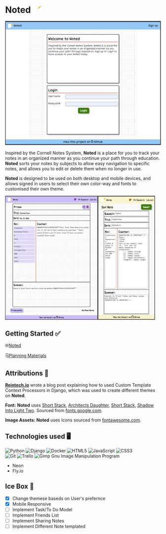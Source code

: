 # Noted <img src="./main_app/static/images/noted-favi.png" alt="Noted Icon" width="30"/>

<img src="./main_app/static/images/noted-home-page.png" alt="Noted Home Page" height="400"/>

Inspired by the Cornell Notes System, **Noted** is a place for you to track your notes in an organized manner as you continue your path through education. **Noted** sorts your notes by subjects to allow easy navigation to specific notes, and allows you to edit or delete them when no longer in use. 

**Noted** is designed to be used on both desktop and mobile devices, and allows signed in users to select their own color-way and fonts to customised their own theme.

<img src="./main_app/static/images/noted-detail-page.png" alt="Noted Home Page" height="400"/><img src="./main_app/static/images/noted-edit-page.png" alt="Noted Home Page" 
height="400"/>


## Getting Started ✅
🌐[Noted](https://noted-ml.fly.dev/) 

🗒️[Planning Materials](https://trello.com/b/m9fyUYR0/michelle-linares-noted)

## Attributions 📣
**[Reintech.io](https://reintech.io/blog/writing-a-custom-template-context-processor-in-django)** wrote a blog post explaining how to used Custom Template Context Processors in Django, which was used to create different themes on **Noted**.

**Font:** 
**Noted** uses [Short Stack](https://fonts.google.com/specimen/Short+Stack), [Architects Daughter](https://fonts.google.com/specimen/Architects+Daughter), [Short Stack](https://fonts.google.com/specimen/Short+Stack),
[Shadow Into Light Two](https://fonts.google.com/specimen/Shadows+Into+Light+Two). Sourced from [fonts.google.com](https://fonts.google.com/).

**Image Assets:** **Noted** uses Icons sourced from [fontawesome.com](https://fontawesome.com/). 

## Technologies used 🖥
![Python](https://img.shields.io/badge/python-3670A0?style=for-the-badge&logo=python&logoColor=ffdd54)
![Django](https://img.shields.io/badge/django-%23092E20.svg?style=for-the-badge&logo=django&logoColor=white)
![Docker](https://img.shields.io/badge/docker-%230db7ed.svg?style=for-the-badge&logo=docker&logoColor=white)
![HTML5](https://img.shields.io/badge/html5-%23E34F26.svg?style=for-the-badge&logo=html5&logoColor=white)
![JavaScript](https://img.shields.io/badge/javascript-%23323330.svg?style=for-the-badge&logo=javascript&logoColor=%23F7DF1E)
![CSS3](https://img.shields.io/badge/css3-%231572B6.svg?style=for-the-badge&logo=css3&logoColor=white)	
![Git](https://img.shields.io/badge/git-%23F05033.svg?style=for-the-badge&logo=git&logoColor=white)
![Trello](https://img.shields.io/badge/Trello-%23026AA7.svg?style=for-the-badge&logo=Trello&logoColor=white)
![Gimp Gnu Image Manipulation Program](https://img.shields.io/badge/Gimp-657D8B?style=for-the-badge&logo=gimp&logoColor=FFFFFF)

- Neon
- Fly.io

## Ice Box 🧊
- [x] Change themese baseds on User's prefernce
- [x] Mobile Responsive
- [ ] Implement Task/To Do Model 
- [ ] Implement Friends List
- [ ] Implement Sharing Notes
- [ ] Implement Different Note templated